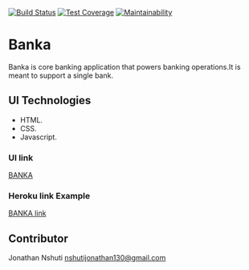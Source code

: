 [![Build Status](https://travis-ci.org/nshutijonathan/Banka.svg?branch=develop)](https://travis-ci.org/nshutijonathan/Banka)
[![Test Coverage](https://api.codeclimate.com/v1/badges/f9967a634125a11b3a3a/test_coverage)](https://codeclimate.com/github/nshutijonathan/Banka/test_coverage)
[![Maintainability](https://api.codeclimate.com/v1/badges/f9967a634125a11b3a3a/maintainability)](https://codeclimate.com/github/nshutijonathan/Banka/maintainability)
# Banka
Banka is core banking application that powers banking operations.It is meant to support a single bank.

## UI Technologies
* HTML.
* CSS.
* Javascript.
### UI link
 [BANKA](https://nshutijonathan.github.io/Banka/ui/html/)

 ### Heroku link Example

[BANKA link](https://bankaweb.herokuapp.com/)

## Contributor
Jonathan Nshuti <nshutijonathan130@gmail.com>